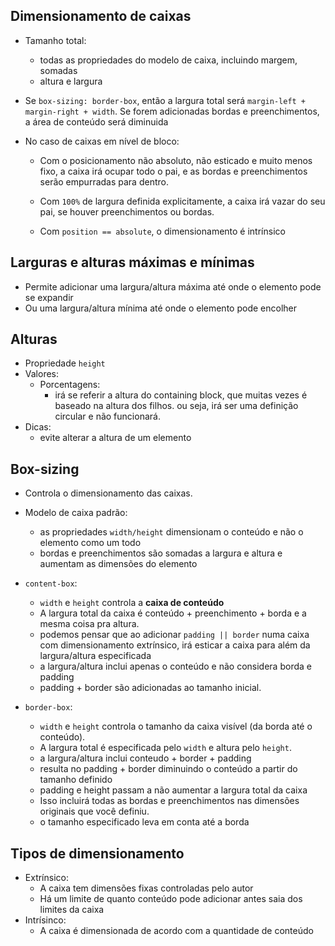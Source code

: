 ## Dimensionamento de caixas

- Tamanho total:
  - todas as propriedades do modelo de caixa, incluindo margem, somadas
  - altura e largura
- Se `box-sizing: border-box`, então a largura total será `margin-left + margin-right + width`. Se forem adicionadas bordas e preenchimentos, a área de conteúdo será diminuida 

- No caso de caixas em nível de bloco:

  - Com o posicionamento não absoluto, não esticado e muito menos fixo, a caixa irá ocupar todo o pai, e as bordas e preenchimentos serão empurradas para dentro.

  - Com `100%` de largura definida explicitamente, a caixa irá vazar do seu pai, se houver preenchimentos ou bordas.

  - Com `position == absolute`, o dimensionamento é intrínsico

## Larguras e alturas máximas e mínimas

- Permite adicionar uma largura/altura máxima até onde o elemento pode se expandir
- Ou uma largura/altura mínima até onde o elemento pode encolher

## Alturas

- Propriedade `height`
- Valores:
  - Porcentagens:
    - irá se referir a altura do containing block, que muitas vezes é baseado na altura dos filhos. ou seja, irá ser uma definição circular e não funcionará.
- Dicas:
  - evite alterar a altura de um elemento

## Box-sizing

- Controla o dimensionamento das caixas.

- Modelo de caixa padrão:
  - as propriedades `width/height` dimensionam o conteúdo e não o elemento como um todo
  - bordas e preenchimentos são somadas a largura e altura e aumentam as dimensões do elemento
  
- `content-box`:
  
  - `width` e `height` controla a **caixa de conteúdo**
  - A largura total da caixa é conteúdo + preenchimento + borda e a mesma coisa pra altura.
  - podemos pensar que ao adicionar `padding || border` numa caixa com dimensionamento extrínsico, irá esticar a caixa para além da largura/altura especificada
  - a largura/altura inclui apenas o conteúdo e não considera borda e padding
  - padding + border são adicionadas ao tamanho inicial.
  
- `border-box`:
  
  - `width` e `height` controla o tamanho da caixa visível (da borda até o conteúdo).
  - A largura total é especificada pelo `width` e altura pelo `height`.
  - a largura/altura inclui conteudo + border + padding
  - resulta no padding + border diminuindo o conteúdo a partir do tamanho definido
  - padding e height passam a não aumentar a largura total da caixa
  - Isso incluirá todas as bordas e preenchimentos nas dimensões originais que você definiu.
  - o tamanho especificado leva em conta até a borda
  
  

## Tipos de dimensionamento

- Extrínsico:
  - A caixa tem dimensões fixas controladas pelo autor
  - Há um limite de quanto conteúdo pode adicionar antes saia dos limites da caixa
- Intrísinco:
  - A caixa é dimensionada de acordo com a quantidade de conteúdo